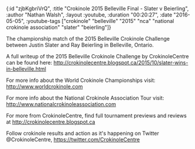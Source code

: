 {:id "zjbKgbriVrQ",
 :title "Crokinole 2015 Belleville Final - Slater v Beierling",
 :author "Nathan Walsh",
 :layout :youtube,
 :duration "00:20:27",
 :date "2016-05-05",
 :youtube-tags
 ["crokinole"
  "belleville"
  "2015"
  "nca"
  "national crokinole association"
  "slater"
  "beierling"]}


The championship match of the 2015 Belleville Crokinole Challenge between Justin Slater and Ray Beierling in Belleville, Ontario.

A full writeup of the 2015 Belleville Crokinole Challenge by CrokinoleCentre can be found here: http://crokinolecentre.blogspot.ca/2015/10/slater-wins-in-belleville.html

For more info about the World Crokinole Championships visit: http://www.worldcrokinole.com

For more info about the National Crokinole Association Tour visit: http://www.nationalcrokinoleassociation.com

For more from CrokinoleCentre, find full tournament previews and reviews at http://crokinolecentre.blogspot.ca

Follow crokinole results and action as it's happening on Twitter @CrokinoleCentre, https://twitter.com/CrokinoleCentre
